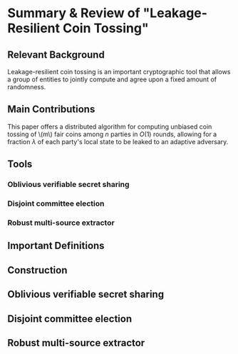# Summary & Review of "Leakage-Resilient Coin Tossing"

## Relevant Background

Leakage-resilient coin tossing is an important cryptographic tool that allows a group of entities to jointly compute and agree upon a fixed amount of randomness.

## Main Contributions

This paper offers a distributed algorithm for computing unbiased coin tossing of \\(m\\) fair coins among $n$ parties in $O(1)$ rounds, allowing for a fraction $\lambda$ of each party's local state to be leaked to an adaptive adversary.

## Tools

### Oblivious verifiable secret sharing
### Disjoint committee election
### Robust multi-source extractor

## Important Definitions

## Construction

## Oblivious verifiable secret sharing

## Disjoint committee election

## Robust multi-source extractor
